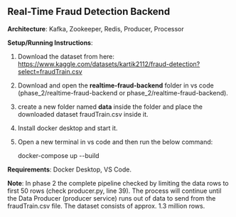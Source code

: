 ## Real-Time Fraud Detection Backend

**Architecture**: Kafka, Zookeeper, Redis, Producer, Processor

**Setup/Running Instructions**:
1. Download the dataset from here: https://www.kaggle.com/datasets/kartik2112/fraud-detection?select=fraudTrain.csv
2. Download and open the **realtime-fraud-backend** folder in vs code (phase_2/realtime-fraud-backend or phase_2/realtime-fraud-backend).
3. create a new folder named **data** inside the folder and place the downloaded dataset fraudTrain.csv inside it.
4. Install docker desktop and start it.
5. Open a new terminal in vs code and then run the below command:

	docker-compose up --build

**Requirements**: Docker Desktop, VS Code.

**Note**: In phase 2 the complete pipeline checked by limiting the data rows to first 50 rows (check producer.py, line 39).
The process will continue until the Data Producer (producer service) runs out of data to send from the fraudTrain.csv file.
The dataset consists of approx. 1.3 million rows.
